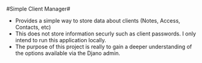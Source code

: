 #Simple Client Manager#

* Provides a simple way to store data about clients (Notes, Access, Contacts, etc)
* This does not store information securly such as client passwords.  I only intend to run this application locally.
* The purpose of this project is really to gain a deeper understanding of the options available via the Djano admin.


